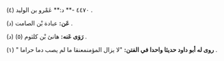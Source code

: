 ٤٤٧٠ -** د:** عَمْرو بن الوليد (٤) .

**عَن:** عبادة بْن الصامت (د) .

**رَوَى عَنه:** هانئ بْن كلثوم (٥) (د) .

**روى له أبو داود حديثا واحدا في الفتن:** "لا يزال المؤمنمعنقا ما لم يصب دما حراما " (١) .